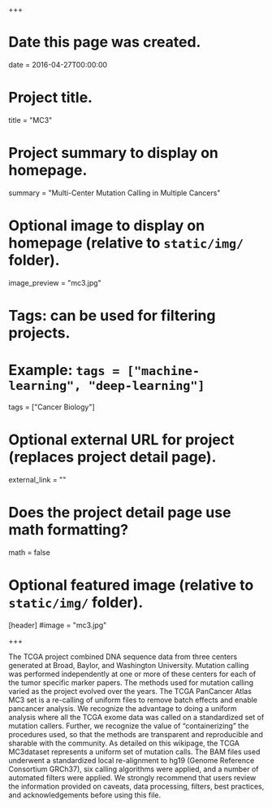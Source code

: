 +++
# Date this page was created.
date = 2016-04-27T00:00:00

# Project title.
title = "MC3"

# Project summary to display on homepage.
summary = "Multi-Center Mutation Calling in Multiple Cancers"

# Optional image to display on homepage (relative to `static/img/` folder).
image_preview = "mc3.jpg"

# Tags: can be used for filtering projects.
# Example: `tags = ["machine-learning", "deep-learning"]`
tags = ["Cancer Biology"]

# Optional external URL for project (replaces project detail page).
external_link = ""

# Does the project detail page use math formatting?
math = false

# Optional featured image (relative to `static/img/` folder).
[header]
#image = "mc3.jpg"

+++

The TCGA project combined DNA sequence data from three centers generated at Broad, Baylor, and Washington University. Mutation calling was performed independently at one or more of these centers for each of the tumor specific marker papers. The methods used for mutation calling varied as the project evolved over the years. The TCGA PanCancer Atlas MC3 set is a re-calling of uniform files to remove batch effects and enable pancancer analysis. We recognize the advantage to doing a uniform analysis where all the TCGA exome data was called on a standardized set of mutation callers. Further, we recognize the value of “containerizing” the procedures used, so that the methods are transparent and reproducible and sharable with the community. As detailed on this wikipage, the TCGA MC3dataset represents a uniform set of mutation calls. The BAM files used underwent a standardized local re-alignment to hg19 (Genome Reference Consortium GRCh37), six calling algorithms were applied, and a number of automated filters were applied. We strongly recommend that users review the information provided on caveats, data processing, filters, best practices, and acknowledgements before using this file.
